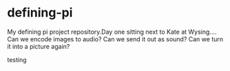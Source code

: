 defining-pi
===========

My defining pi project repository.Day one sitting next to Kate at Wysing....
Can we encode images to audio? Can we send it out as sound? Can we turn it into a picture again?


testing
